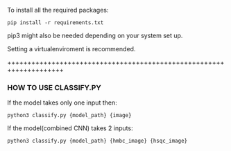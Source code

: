 To install all the required packages:

```
pip install -r requirements.txt
```

pip3 might also be needed depending on your system set up.

Setting a virtualenviroment is recommended.


++++++++++++++++++++++++++++++++++++++++++++++++++++++++++++++++++++

### HOW TO USE CLASSIFY.PY ###

If the model takes only one input then:
```
python3 classify.py {model_path} {image} 
```

If the model(combined CNN) takes 2 inputs:
```
python3 classify.py {model_path} {hmbc_image} {hsqc_image}
```
